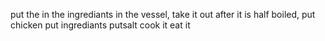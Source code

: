 put the in the ingrediants in the vessel,
take it out after it is half boiled,
put chicken
put ingrediants
putsalt
cook it 
eat it

